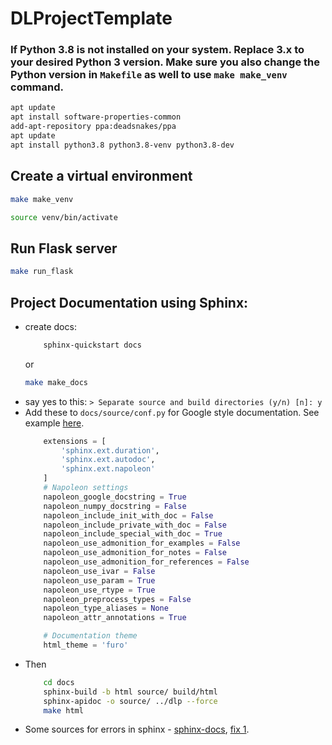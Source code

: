 # DLProjectTemplate

### If Python 3.8 is not installed on your system. Replace 3.x to your desired Python 3 version. Make sure you also change the Python version in `Makefile` as well to use `make make_venv` command.
```bash
apt update
apt install software-properties-common
add-apt-repository ppa:deadsnakes/ppa
apt update
apt install python3.8 python3.8-venv python3.8-dev
```
## Create a virtual environment
```bash
make make_venv
```
```bash
source venv/bin/activate
```

## Run Flask server
```bash
make run_flask
```

## Project Documentation using Sphinx:
* create docs:
    ```bash
        sphinx-quickstart docs
    ```
    or
    ```bash
    make make_docs
    ```
* say yes to this: `> Separate source and build directories (y/n) [n]: y`
* Add these to `docs/source/conf.py` for Google style documentation. See example [here](https://sphinxcontrib-napoleon.readthedocs.io/en/latest/example_google.html).
    ```python
        extensions = [
            'sphinx.ext.duration',
            'sphinx.ext.autodoc',
            'sphinx.ext.napoleon'
        ]
        # Napoleon settings
        napoleon_google_docstring = True
        napoleon_numpy_docstring = False
        napoleon_include_init_with_doc = False
        napoleon_include_private_with_doc = False
        napoleon_include_special_with_doc = True
        napoleon_use_admonition_for_examples = False
        napoleon_use_admonition_for_notes = False
        napoleon_use_admonition_for_references = False
        napoleon_use_ivar = False
        napoleon_use_param = True
        napoleon_use_rtype = True
        napoleon_preprocess_types = False
        napoleon_type_aliases = None
        napoleon_attr_annotations = True

        # Documentation theme
        html_theme = 'furo'
    ```
* Then
    ```bash
        cd docs
        sphinx-build -b html source/ build/html
        sphinx-apidoc -o source/ ../dlp --force
        make html
    ```
* Some sources for errors in sphinx - [sphinx-docs](https://www.sphinx-doc.org/en/master/tutorial/index.html), [fix 1](https://stackoverflow.com/questions/13516404/sphinx-error-unknown-directive-type-automodule-or-autoclass).